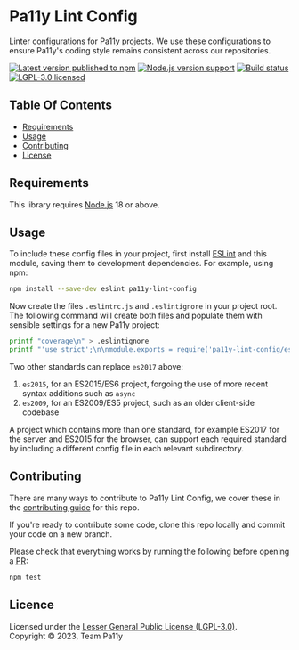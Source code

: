 # Pa11y Lint Config

Linter configurations for Pa11y projects. We use these configurations to ensure Pa11y's coding style remains consistent across our repositories.

[![Latest version published to npm][shield-npm]][info-npm]
[![Node.js version support][shield-node]][info-node]
[![Build status][shield-build]][info-build]
[![LGPL-3.0 licensed][shield-license]][info-license]

## Table Of Contents

- [Requirements](#requirements)
- [Usage](#usage)
- [Contributing](#contributing)
- [License](#license)

## Requirements

This library requires [Node.js] 18 or above.

## Usage

To include these config files in your project, first install [ESLint] and this module, saving them to development dependencies. For example, using npm:

```sh
npm install --save-dev eslint pa11y-lint-config
```

Now create the files `.eslintrc.js` and `.eslintignore` in your project root. The following command will create both files and populate them with sensible settings for a new Pa11y project:

```sh
printf "coverage\n" > .eslintignore
printf "'use strict';\n\nmodule.exports = require('pa11y-lint-config/eslint/es2017');\n" > .eslintrc.js
```

Two other standards can replace `es2017` above:

1. `es2015`, for an ES2015/ES6 project, forgoing the use of more recent syntax additions such as `async`
1. `es2009`, for an ES2009/ES5 project, such as an older client-side codebase

A project which contains more than one standard, for example ES2017 for the server and ES2015 for the browser, can support each required standard by including a different config file in each relevant subdirectory.

## Contributing

There are many ways to contribute to Pa11y Lint Config, we cover these in the [contributing guide](CONTRIBUTING.md) for this repo.

If you're ready to contribute some code, clone this repo locally and commit your code on a new branch.

Please check that everything works by running the following before opening a <abbr title="pull request">PR</abbr>:

```sh
npm test
```

## Licence

Licensed under the [Lesser General Public License (LGPL-3.0)](LICENSE).<br/>
Copyright &copy; 2023, Team Pa11y



[eslint]: http://eslint.org/
[issues]: https://github.com/pa11y/pa11y-lint-config/issues
[node.js]: https://nodejs.org/

[info-build]: https://github.com/pa11y/pa11y-lint-config/actions/workflows/tests.yml
[info-license]: LICENSE
[info-node]: package.json
[info-npm]: https://www.npmjs.com/package/pa11y-lint-config
[shield-build]: https://github.com/pa11y/pa11y-lint-config/actions/workflows/tests.yml/badge.svg
[shield-license]: https://img.shields.io/badge/license-LGPL%203.0-blue.svg
[shield-node]: https://img.shields.io/node/v/pa11y-lint-config.svg
[shield-npm]: https://img.shields.io/npm/v/pa11y-lint-config.svg

